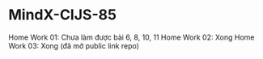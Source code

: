 # MindX-CIJS-85

Home Work 01: Chưa làm được bài 6, 8, 10, 11
Home Work 02: Xong
Home Work 03: Xong (đã mở public link repo)